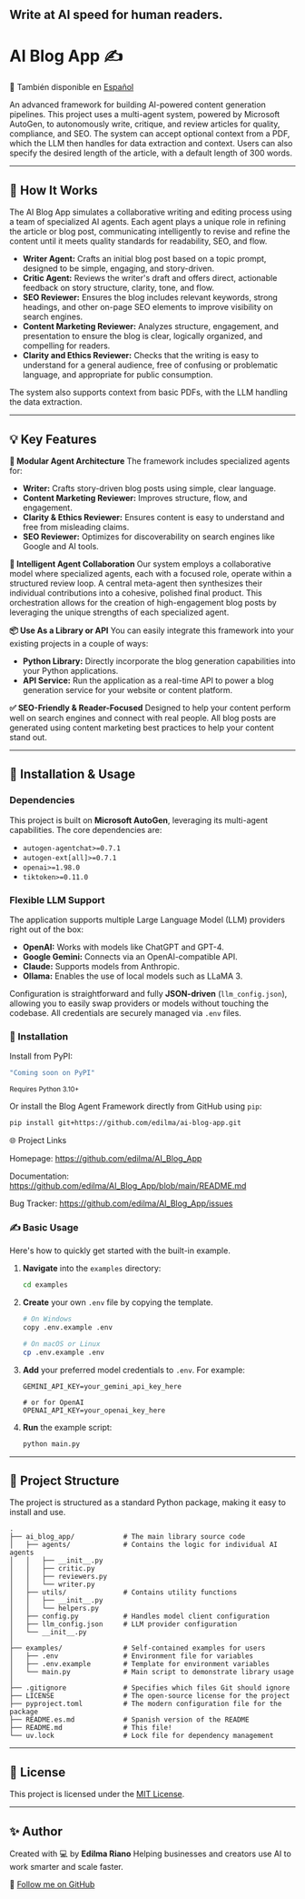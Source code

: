 
## **Write at AI speed for human readers.**

# AI Blog App ✍️

📖 También disponible en [Español](README.es.md)

An advanced framework for building AI-powered content generation pipelines. This project uses a multi-agent system, powered by Microsoft AutoGen, to autonomously write, critique, and review articles for quality, compliance, and SEO. The system can accept optional context from a PDF, which the LLM then handles for data extraction and context. Users can also specify the desired length of the article, with a default length of 300 words.

---

## 🧠 How It Works

The AI Blog App simulates a collaborative writing and editing process using a team of specialized AI agents. Each agent plays a unique role in refining the article or blog post, communicating intelligently to revise and refine the content until it meets quality standards for readability, SEO, and flow.

-   **Writer Agent:** Crafts an initial blog post based on a topic prompt, designed to be simple, engaging, and story-driven.
-   **Critic Agent:** Reviews the writer's draft and offers direct, actionable feedback on story structure, clarity, tone, and flow.
-   **SEO Reviewer:** Ensures the blog includes relevant keywords, strong headings, and other on-page SEO elements to improve visibility on search engines.
-   **Content Marketing Reviewer:** Analyzes structure, engagement, and presentation to ensure the blog is clear, logically organized, and compelling for readers.
-   **Clarity and Ethics Reviewer:** Checks that the writing is easy to understand for a general audience, free of confusing or problematic language, and appropriate for public consumption.

The system also supports context from basic PDFs, with the LLM handling the data extraction.

---

## 💡 Key Features

**🧩 Modular Agent Architecture**
The framework includes specialized agents for:
-   **Writer:** Crafts story-driven blog posts using simple, clear language.
-   **Content Marketing Reviewer:** Improves structure, flow, and engagement.
-   **Clarity & Ethics Reviewer:** Ensures content is easy to understand and free from misleading claims.
-   **SEO Reviewer:** Optimizes for discoverability on search engines like Google and AI tools.

**💬 Intelligent Agent Collaboration**
Our system employs a collaborative model where specialized agents, each with a focused role, operate within a structured review loop. A central meta-agent then synthesizes their individual contributions into a cohesive, polished final product. This orchestration allows for the creation of high-engagement blog posts by leveraging the unique strengths of each specialized agent.

**📦 Use As a Library or API**
You can easily integrate this framework into your existing projects in a couple of ways:
-   **Python Library:** Directly incorporate the blog generation capabilities into your Python applications.
-   **API Service:** Run the application as a real-time API to power a blog generation service for your website or content platform.

**✅ SEO-Friendly & Reader-Focused**
Designed to help your content perform well on search engines and connect with real people. All blog posts are generated using content marketing best practices to help your content stand out.

---

## 🔧 Installation & Usage

### Dependencies

This project is built on **Microsoft AutoGen**, leveraging its multi-agent capabilities. The core dependencies are:

-   `autogen-agentchat>=0.7.1`
-   `autogen-ext[all]>=0.7.1`
-   `openai>=1.98.0`
-   `tiktoken>=0.11.0`

### Flexible LLM Support

The application supports multiple Large Language Model (LLM) providers right out of the box:
-   **OpenAI:** Works with models like ChatGPT and GPT-4.
-   **Google Gemini:** Connects via an OpenAI-compatible API.
-   **Claude:** Supports models from Anthropic.
-   **Ollama:** Enables the use of local models such as LLaMA 3.

Configuration is straightforward and fully **JSON-driven** (`llm_config.json`), allowing you to easily swap providers or models without touching the codebase. All credentials are securely managed via `.env` files.

### 🚀 Installation

Install from PyPI:
```bash
"Coming soon on PyPI"

````

<sub>Requires Python 3.10+</sub>

Or install the Blog Agent Framework directly from GitHub using `pip`:

```bash
pip install git+https://github.com/edilma/ai-blog-app.git

```
🌐 Project Links

Homepage: https://github.com/edilma/AI_Blog_App

Documentation: https://github.com/edilma/AI_Blog_App/blob/main/README.md

Bug Tracker: https://github.com/edilma/AI_Blog_App/issues



### ✍️ Basic Usage

Here's how to quickly get started with the built-in example.

1.  **Navigate** into the `examples` directory:

    ```bash
    cd examples
    ```

2.  **Create** your own `.env` file by copying the template.

    ```bash
    # On Windows
    copy .env.example .env

    # On macOS or Linux
    cp .env.example .env
    ```

3.  **Add** your preferred model credentials to `.env`. For example:

    ```
    GEMINI_API_KEY=your_gemini_api_key_here

    # or for OpenAI
    OPENAI_API_KEY=your_openai_key_here
    ```

4.  **Run** the example script:

    ```bash
    python main.py
    ```

-----

## 📁 Project Structure

The project is structured as a standard Python package, making it easy to install and use.

```
.
├── ai_blog_app/            # The main library source code
│   ├── agents/             # Contains the logic for individual AI agents
│   │   ├── __init__.py
│   │   ├── critic.py
│   │   ├── reviewers.py
│   │   └── writer.py
│   ├── utils/              # Contains utility functions
│   │   ├── __init__.py
│   │   └── helpers.py
│   ├── config.py           # Handles model client configuration
│   ├── llm_config.json     # LLM provider configuration
│   └── __init__.py
│
├── examples/               # Self-contained examples for users
│   ├── .env                # Environment file for variables
│   ├── .env.example        # Template for environment variables
│   └── main.py             # Main script to demonstrate library usage
│
├── .gitignore              # Specifies which files Git should ignore
├── LICENSE                 # The open-source license for the project
├── pyproject.toml          # The modern configuration file for the package
├── README.es.md            # Spanish version of the README
├── README.md               # This file!
└── uv.lock                 # Lock file for dependency management
```

-----

## 📜 License

This project is licensed under the [MIT License](LICENSE).

-----

## ✨ Author

Created with 💻 by **Edilma Riano**
Helping businesses and creators use AI to work smarter and scale faster.

🐙 [Follow me on GitHub](https://github.com/edilma)
